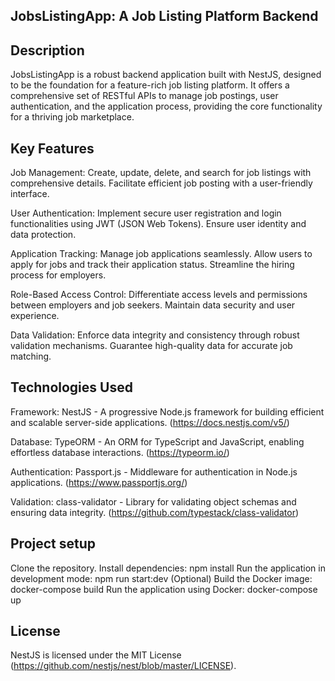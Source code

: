 
## JobsListingApp: A Job Listing Platform Backend

## Description

JobsListingApp is a robust backend application built with NestJS, designed to be the foundation for a feature-rich job listing platform. It offers a comprehensive set of RESTful APIs to manage job postings, user authentication, and the application process, providing the core functionality for a thriving job marketplace.

## Key Features

Job Management:
Create, update, delete, and search for job listings with comprehensive details.
Facilitate efficient job posting with a user-friendly interface.

User Authentication:
Implement secure user registration and login functionalities using JWT (JSON Web Tokens).
Ensure user identity and data protection.

Application Tracking:
Manage job applications seamlessly.
Allow users to apply for jobs and track their application status.
Streamline the hiring process for employers.

Role-Based Access Control:
Differentiate access levels and permissions between employers and job seekers.
Maintain data security and user experience.

Data Validation:
Enforce data integrity and consistency through robust validation mechanisms.
Guarantee high-quality data for accurate job matching.

## Technologies Used
Framework: NestJS - A progressive Node.js framework for building efficient and scalable server-side applications. (https://docs.nestjs.com/v5/)

Database: TypeORM - An ORM for TypeScript and JavaScript, enabling effortless database interactions. (https://typeorm.io/)

Authentication: Passport.js - Middleware for authentication in Node.js applications. (https://www.passportjs.org/)

Validation: class-validator - Library for validating object schemas and ensuring data integrity. (https://github.com/typestack/class-validator)

## Project setup

Clone the repository.
Install dependencies: npm install
Run the application in development mode: npm run start:dev
(Optional) Build the Docker image: docker-compose build
Run the application using Docker: docker-compose up

## License

NestJS is licensed under the MIT License (https://github.com/nestjs/nest/blob/master/LICENSE).





